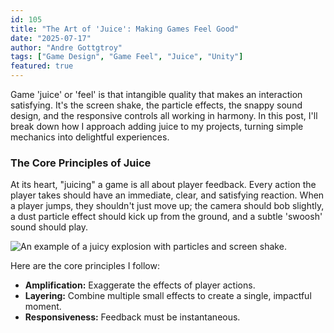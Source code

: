 ```yaml
---
id: 105
title: "The Art of 'Juice': Making Games Feel Good"
date: "2025-07-17"
author: "Andre Gottgtroy"
tags: ["Game Design", "Game Feel", "Juice", "Unity"]
featured: true
---
```


Game 'juice' or 'feel' is that intangible quality that makes an interaction satisfying. It's the screen shake, the particle effects, the snappy sound design, and the responsive controls all working in harmony. In this post, I'll break down how I approach adding juice to my projects, turning simple mechanics into delightful experiences.

### The Core Principles of Juice

At its heart, "juicing" a game is all about player feedback. Every action the player takes should have an immediate, clear, and satisfying reaction. When a player jumps, they shouldn't just move up; the camera should bob slightly, a dust particle effect should kick up from the ground, and a subtle 'swoosh' sound should play.

![An example of a juicy explosion with particles and screen shake.](https://placehold.co/1200x600/18181b/8b5cf6?text=Juicy+Explosion+Effect)

Here are the core principles I follow:

* **Amplification:** Exaggerate the effects of player actions.
* **Layering:** Combine multiple small effects to create a single, impactful moment.
* **Responsiveness:** Feedback must be instantaneous.